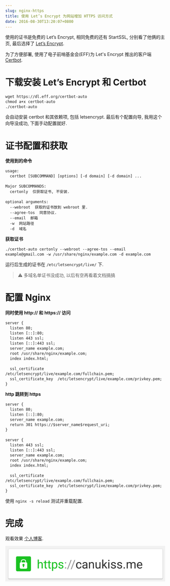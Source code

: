 ```yaml
---
slug: nginx-https
title: 使用 Let’s Encrypt 为网站增加 HTTPS 访问方式
date: 2016-08-30T13:20:07+0800
---
```

使用的证书是免费的 Let’s Encrypt, 相同免费的还有 StartSSL, 分别看了他俩的主页, 最后选择了 [Let’s Encrypt](https://letsencrypt.org/).

为了方便部署, 使用了电子前哨基金会(EFF)为 Let's Encrypt 推出的客户端 [Certbot](https://certbot.eff.org).

# 下载安装 Let’s Encrypt 和 Certbot

```shell
wget https://dl.eff.org/certbot-auto
chmod a+x certbot-auto
./certbot-auto
```

会自动安装 certbot 和其依赖项, 包括 letsencrypt. 最后有个配置向导, 我用这个向导没成功, 下面手动配置就好.

# 证书配置和获取

**使用到的命令**

```
usage:
  certbot [SUBCOMMAND] [options] [-d domain] [-d domain] ...

Major SUBCOMMANDS:
  certonly  仅获取证书, 不安装.

optional arguments:
  --webroot  获取的证书放到 webroot 里.
  --agree-tos  同意协议.
  --email  邮箱
  -w  网站路径
  -d  域名
```

**获取证书**

```shell
./certbot-auto certonly --webroot --agree-tos --email example@gmail.com -w /usr/share/nginx/example.com -d example.com
```

运行后生成的证书在 `/etc/letsencrypt/live/` 下.

> ⚠️ 多域名单证书没成功, 以后有空再看着文档搞搞

# 配置 Nginx

**同时使用 http:// 和 https:// 访问**

```nginx
server {
  listen 80;
  listen [::]:80;
  listen 443 ssl;
  listen [::]:443 ssl;
  server_name example.com;
  root /usr/share/nginx/example.com;
  index index.html;

  ssl_certificate      /etc/letsencrypt/live/example.com/fullchain.pem;
  ssl_certificate_key  /etc/letsencrypt/live/example.com/privkey.pem;
}
```

**http 跳转到 https**

```nginx
server {
  listen 80;
  listen [::]:80;
  server_name example.com;
  return 301 https://$server_name$request_uri;
}

server {
  listen 443 ssl;
  listen [::]:443 ssl;
  server_name example.com;
  root /usr/share/nginx/example.com;
  index index.html;

  ssl_certificate      /etc/letsencrypt/live/example.com/fullchain.pem;
  ssl_certificate_key  /etc/letsencrypt/live/example.com/privkey.pem;
}
```

使用 `nginx -s reload` 测试并重载配置.

# 完成

观看效果 [个人博客](http://canukiss.me).

![canukiss.me via HTTPS](/img/posts/2016-08-30-nginx-https/canukiss.me_via_https.png "canukiss.me via HTTPS")
